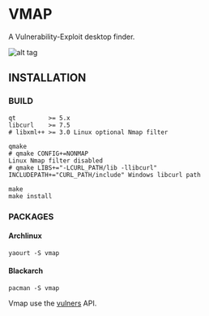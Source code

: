 # VMAP

A Vulnerability-Exploit desktop finder.

![alt tag](https://image.ibb.co/nK2ppv/vmap.png)

## INSTALLATION

### BUILD

```shell
qt         >= 5.x
libcurl    >= 7.5
# libxml++ >= 3.0 Linux optional Nmap filter
```
```shell
qmake
# qmake CONFIG+=NONMAP                                                     Linux Nmap filter disabled
# qmake LIBS+="-LCURL_PATH/lib -llibcurl" INCLUDEPATH+="CURL_PATH/include" Windows libcurl path

make
make install
```
### PACKAGES

#### Archlinux
```shell
yaourt -S vmap
```
#### Blackarch
```shell
pacman -S vmap
```

Vmap use the [vulners](https://vulners.com/api/v3/) API.
